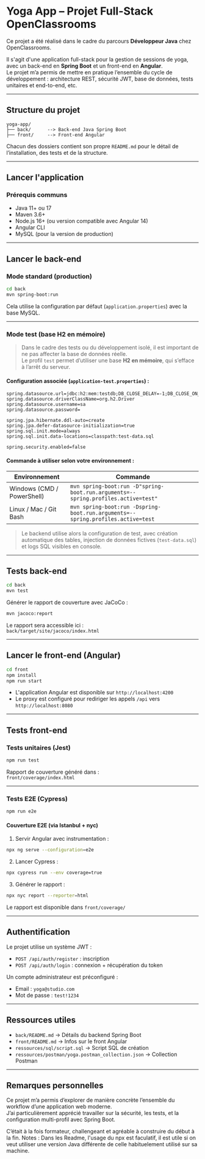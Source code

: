 # Yoga App – Projet Full-Stack OpenClassrooms

Ce projet a été réalisé dans le cadre du parcours **Développeur Java** chez OpenClassrooms.

Il s'agit d'une application full-stack pour la gestion de sessions de yoga, avec un back-end en **Spring Boot** et un front-end en **Angular**.  
Le projet m’a permis de mettre en pratique l’ensemble du cycle de développement : architecture REST, sécurité JWT, base de données, tests unitaires et end-to-end, etc.

---

## Structure du projet

```
yoga-app/
├── back/      --> Back-end Java Spring Boot
├── front/     --> Front-end Angular
```

Chacun des dossiers contient son propre `README.md` pour le détail de l’installation, des tests et de la structure.

---

## Lancer l'application

### Prérequis communs

- Java 11+ ou 17
- Maven 3.6+
- Node.js 16+ (ou version compatible avec Angular 14)
- Angular CLI
- MySQL (pour la version de production)

---

## Lancer le back-end

### Mode standard (production)

```bash
cd back
mvn spring-boot:run
```

Cela utilise la configuration par défaut (`application.properties`) avec la base MySQL.

---

### Mode test (base H2 en mémoire)

> Dans le cadre des tests ou du développement isolé, il est important de ne pas affecter la base de données réelle.  
> Le profil `test` permet d’utiliser une base **H2 en mémoire**, qui s’efface à l’arrêt du serveur.

#### Configuration associée (`application-test.properties`) :

```properties
spring.datasource.url=jdbc:h2:mem:testdb;DB_CLOSE_DELAY=-1;DB_CLOSE_ON_EXIT=FALSE;MODE=MySQL
spring.datasource.driverClassName=org.h2.Driver
spring.datasource.username=sa
spring.datasource.password=

spring.jpa.hibernate.ddl-auto=create
spring.jpa.defer-datasource-initialization=true
spring.sql.init.mode=always
spring.sql.init.data-locations=classpath:test-data.sql

spring.security.enabled=false
```

#### Commande à utiliser selon votre environnement :

| Environnement       | Commande |
|---------------------|----------|
| Windows (CMD / PowerShell) | `mvn spring-boot:run -D"spring-boot.run.arguments=--spring.profiles.active=test"` |
| Linux / Mac / Git Bash     | `mvn spring-boot:run -Dspring-boot.run.arguments=--spring.profiles.active=test` |

> Le backend utilise alors la configuration de test, avec création automatique des tables, injection de données fictives (`test-data.sql`) et logs SQL visibles en console.

---

## Tests back-end

```bash
cd back
mvn test
```

Générer le rapport de couverture avec JaCoCo :

```bash
mvn jacoco:report
```

Le rapport sera accessible ici :  
`back/target/site/jacoco/index.html`

---

## Lancer le front-end (Angular)

```bash
cd front
npm install
npm run start
```

- L'application Angular est disponible sur `http://localhost:4200`
- Le proxy est configuré pour rediriger les appels `/api` vers `http://localhost:8080`

---

## Tests front-end

### Tests unitaires (Jest)

```bash
npm run test
```

Rapport de couverture généré dans :  
`front/coverage/index.html`

---

### Tests E2E (Cypress)

```bash
npm run e2e
```

#### Couverture E2E (via Istanbul + nyc)

1. Servir Angular avec instrumentation :
```bash
npx ng serve --configuration=e2e
```

2. Lancer Cypress :
```bash
npx cypress run --env coverage=true
```

3. Générer le rapport :
```bash
npx nyc report --reporter=html
```

Le rapport est disponible dans `front/coverage/`

---

## Authentification

Le projet utilise un système JWT :

- `POST /api/auth/register` : inscription
- `POST /api/auth/login` : connexion + récupération du token

Un compte administrateur est préconfiguré :

- Email : `yoga@studio.com`
- Mot de passe : `test!1234`

---

## Ressources utiles

- `back/README.md` → Détails du backend Spring Boot
- `front/README.md` → Infos sur le front Angular
- `ressources/sql/script.sql` → Script SQL de création
- `ressources/postman/yoga.postman_collection.json` → Collection Postman

---

## Remarques personnelles

Ce projet m’a permis d’explorer de manière concrète l’ensemble du workflow d’une application web moderne.  
J’ai particulièrement apprécié travailler sur la sécurité, les tests, et la configuration multi-profil avec Spring Boot.

C’était à la fois formateur, challengeant et agréable à construire du début à la fin.
Notes : Dans les Readme, l'usage du npx est faculatif, il est utile si on veut utiliser une version Java différente de celle habituelement utilisé sur sa machine. 